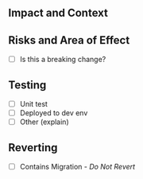 <!-- Example Title: "fix: [JIRA-123] Allow creation of groups with no members" -->
## Impact and Context

## Risks and Area of Effect
- [ ] Is this a breaking change?

## Testing
- [ ] Unit test
- [ ] Deployed to dev env
- [ ] Other (explain) 

## Reverting
- [ ] Contains Migration - _Do Not Revert_